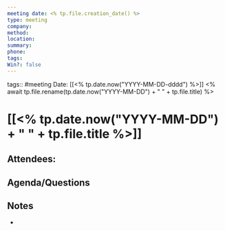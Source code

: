 ```yaml
---
meeting date: <% tp.file.creation_date() %>
type: meeting
company: 
method: 
location: 
summary: 
phone: 
tags: 
Win?: false
---
```

tags:: #meeting 
Date: [[<% tp.date.now("YYYY-MM-DD-dddd") %>]]
<% await tp.file.rename(tp.date.now("YYYY-MM-DD") + " " + tp.file.title) %>
# [[<% tp.date.now("YYYY-MM-DD") + " " + tp.file.title %>]]

**Attendees**: 
- 

## Agenda/Questions


## Notes
-